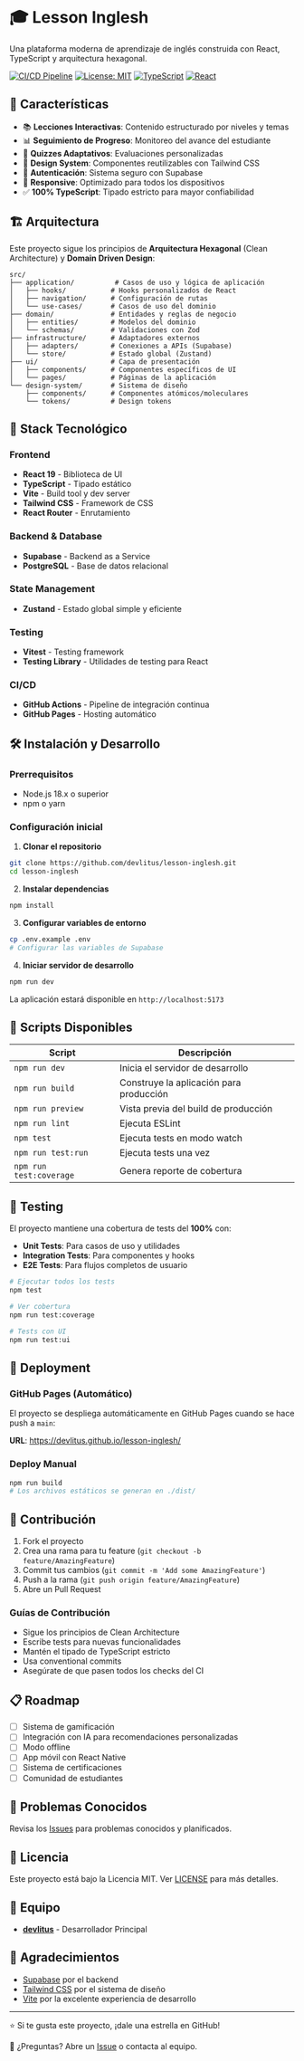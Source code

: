 # 🎓 Lesson Inglesh

Una plataforma moderna de aprendizaje de inglés construida con React, TypeScript y arquitectura hexagonal.

[![CI/CD Pipeline](https://github.com/devlitus/lesson-inglesh/actions/workflows/ci-cd.yml/badge.svg)](https://github.com/devlitus/lesson-inglesh/actions/workflows/ci-cd.yml)
[![License: MIT](https://img.shields.io/badge/License-MIT-yellow.svg)](https://opensource.org/licenses/MIT)
[![TypeScript](https://img.shields.io/badge/TypeScript-007ACC?style=flat&logo=typescript&logoColor=white)](https://www.typescriptlang.org/)
[![React](https://img.shields.io/badge/React-20232A?style=flat&logo=react&logoColor=61DAFB)](https://reactjs.org/)

## 🌟 Características

- 📚 **Lecciones Interactivas**: Contenido estructurado por niveles y temas
- 📊 **Seguimiento de Progreso**: Monitoreo del avance del estudiante
- 🧪 **Quizzes Adaptativos**: Evaluaciones personalizadas
- 🎨 **Design System**: Componentes reutilizables con Tailwind CSS
- 🔐 **Autenticación**: Sistema seguro con Supabase
- 📱 **Responsive**: Optimizado para todos los dispositivos
- ✅ **100% TypeScript**: Tipado estricto para mayor confiabilidad

## 🏗️ Arquitectura

Este proyecto sigue los principios de **Arquitectura Hexagonal** (Clean Architecture) y **Domain Driven Design**:

```
src/
├── application/          # Casos de uso y lógica de aplicación
│   ├── hooks/           # Hooks personalizados de React
│   ├── navigation/      # Configuración de rutas
│   └── use-cases/       # Casos de uso del dominio
├── domain/              # Entidades y reglas de negocio
│   ├── entities/        # Modelos del dominio
│   └── schemas/         # Validaciones con Zod
├── infrastructure/      # Adaptadores externos
│   ├── adapters/        # Conexiones a APIs (Supabase)
│   └── store/           # Estado global (Zustand)
├── ui/                  # Capa de presentación
│   ├── components/      # Componentes específicos de UI
│   └── pages/           # Páginas de la aplicación
└── design-system/       # Sistema de diseño
    ├── components/      # Componentes atómicos/moleculares
    └── tokens/          # Design tokens
```

## 🚀 Stack Tecnológico

### Frontend
- **React 19** - Biblioteca de UI
- **TypeScript** - Tipado estático
- **Vite** - Build tool y dev server
- **Tailwind CSS** - Framework de CSS
- **React Router** - Enrutamiento

### Backend & Database
- **Supabase** - Backend as a Service
- **PostgreSQL** - Base de datos relacional

### State Management
- **Zustand** - Estado global simple y eficiente

### Testing
- **Vitest** - Testing framework
- **Testing Library** - Utilidades de testing para React

### CI/CD
- **GitHub Actions** - Pipeline de integración continua
- **GitHub Pages** - Hosting automático

## 🛠️ Instalación y Desarrollo

### Prerrequisitos
- Node.js 18.x o superior
- npm o yarn

### Configuración inicial

1. **Clonar el repositorio**
```bash
git clone https://github.com/devlitus/lesson-inglesh.git
cd lesson-inglesh
```

2. **Instalar dependencias**
```bash
npm install
```

3. **Configurar variables de entorno**
```bash
cp .env.example .env
# Configurar las variables de Supabase
```

4. **Iniciar servidor de desarrollo**
```bash
npm run dev
```

La aplicación estará disponible en `http://localhost:5173`

## 📝 Scripts Disponibles

| Script | Descripción |
|--------|-------------|
| `npm run dev` | Inicia el servidor de desarrollo |
| `npm run build` | Construye la aplicación para producción |
| `npm run preview` | Vista previa del build de producción |
| `npm run lint` | Ejecuta ESLint |
| `npm test` | Ejecuta tests en modo watch |
| `npm run test:run` | Ejecuta tests una vez |
| `npm run test:coverage` | Genera reporte de cobertura |

## 🧪 Testing

El proyecto mantiene una cobertura de tests del **100%** con:

- **Unit Tests**: Para casos de uso y utilidades
- **Integration Tests**: Para componentes y hooks
- **E2E Tests**: Para flujos completos de usuario

```bash
# Ejecutar todos los tests
npm test

# Ver cobertura
npm run test:coverage

# Tests con UI
npm run test:ui
```

## 🚀 Deployment

### GitHub Pages (Automático)
El proyecto se despliega automáticamente en GitHub Pages cuando se hace push a `main`:

**URL**: https://devlitus.github.io/lesson-inglesh/

### Deploy Manual
```bash
npm run build
# Los archivos estáticos se generan en ./dist/
```

## 🤝 Contribución

1. Fork el proyecto
2. Crea una rama para tu feature (`git checkout -b feature/AmazingFeature`)
3. Commit tus cambios (`git commit -m 'Add some AmazingFeature'`)
4. Push a la rama (`git push origin feature/AmazingFeature`)
5. Abre un Pull Request

### Guías de Contribución

- Sigue los principios de Clean Architecture
- Escribe tests para nuevas funcionalidades
- Mantén el tipado de TypeScript estricto
- Usa conventional commits
- Asegúrate de que pasen todos los checks del CI

## 📋 Roadmap

- [ ] Sistema de gamificación
- [ ] Integración con IA para recomendaciones personalizadas
- [ ] Modo offline
- [ ] App móvil con React Native
- [ ] Sistema de certificaciones
- [ ] Comunidad de estudiantes

## 🐛 Problemas Conocidos

Revisa los [Issues](https://github.com/devlitus/lesson-inglesh/issues) para problemas conocidos y planificados.

## 📄 Licencia

Este proyecto está bajo la Licencia MIT. Ver [LICENSE](LICENSE) para más detalles.

## 👥 Equipo

- **[devlitus](https://github.com/devlitus)** - Desarrollador Principal

## 🙏 Agradecimientos

- [Supabase](https://supabase.com/) por el backend
- [Tailwind CSS](https://tailwindcss.com/) por el sistema de diseño
- [Vite](https://vitejs.dev/) por la excelente experiencia de desarrollo

---

⭐ Si te gusta este proyecto, ¡dale una estrella en GitHub!

📧 ¿Preguntas? Abre un [Issue](https://github.com/devlitus/lesson-inglesh/issues) o contacta al equipo.

